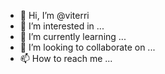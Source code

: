 - 👋 Hi, I’m @viterri
- 👀 I’m interested in ...
- 🌱 I’m currently learning ...
- 💞️ I’m looking to collaborate on ...
- 📫 How to reach me ...

<!---
viterri/viterri is a ✨ special ✨ repository because its `README.md` (this file) appears on your GitHub profile.
You can click the Preview link to take a look at your changes.
--->
